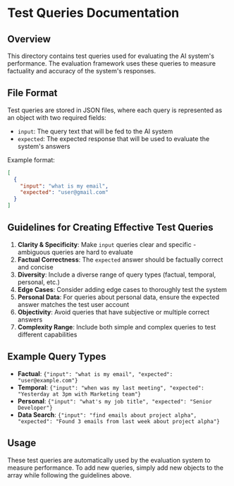 # Test Queries Documentation

## Overview
This directory contains test queries used for evaluating the AI system's performance. The evaluation framework uses these queries to measure factuality and accuracy of the system's responses.

## File Format
Test queries are stored in JSON files, where each query is represented as an object with two required fields:
- `input`: The query text that will be fed to the AI system
- `expected`: The expected response that will be used to evaluate the system's answers

Example format:
```json
[
  {
    "input": "what is my email",
    "expected": "user@gmail.com"
  }
]
```

## Guidelines for Creating Effective Test Queries

1. **Clarity & Specificity**: Make `input` queries clear and specific - ambiguous queries are hard to evaluate
2. **Factual Correctness**: The `expected` answer should be factually correct and concise
3. **Diversity**: Include a diverse range of query types (factual, temporal, personal, etc.)
4. **Edge Cases**: Consider adding edge cases to thoroughly test the system
5. **Personal Data**: For queries about personal data, ensure the expected answer matches the test user account
6. **Objectivity**: Avoid queries that have subjective or multiple correct answers
7. **Complexity Range**: Include both simple and complex queries to test different capabilities

## Example Query Types

- **Factual**: `{"input": "what is my email", "expected": "user@example.com"}`
- **Temporal**: `{"input": "when was my last meeting", "expected": "Yesterday at 3pm with Marketing team"}`
- **Personal**: `{"input": "what's my job title", "expected": "Senior Developer"}`
- **Data Search**: `{"input": "find emails about project alpha", "expected": "Found 3 emails from last week about project alpha"}`

## Usage

These test queries are automatically used by the evaluation system to measure performance. To add new queries, simply add new objects to the array while following the guidelines above.